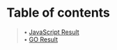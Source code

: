 # Table of contents
> • [JavaScript Result](https://github.com/GalacticDocs/Language-Perf/new/main/JS%20vs%20GO/JS/Result.md)<br>
> • [GO Result](https://github.com/GalacticDocs/Language-Perf/new/main/JS%20vs%20GO/GO/Result.md)
